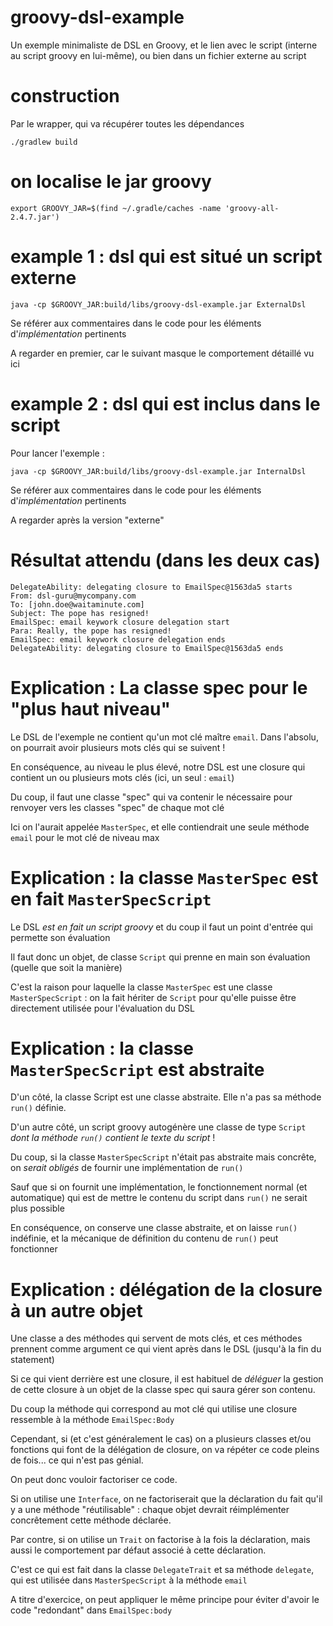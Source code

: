 # groovy-dsl-example

Un exemple minimaliste de DSL en Groovy, et le lien avec le script (interne au script groovy en lui-même), ou bien dans un fichier externe au script

# construction

Par le wrapper, qui va récupérer toutes les dépendances

    ./gradlew build

# on localise le jar groovy

    export GROOVY_JAR=$(find ~/.gradle/caches -name 'groovy-all-2.4.7.jar')

# example 1 : dsl qui est situé un script externe

    java -cp $GROOVY_JAR:build/libs/groovy-dsl-example.jar ExternalDsl

Se référer aux commentaires dans le code pour les éléments d'_implémentation_ pertinents

A regarder en premier, car le suivant masque le comportement détaillé vu ici

# example 2 : dsl qui est inclus dans le script

Pour lancer l'exemple :

    java -cp $GROOVY_JAR:build/libs/groovy-dsl-example.jar InternalDsl

Se référer aux commentaires dans le code pour les éléments d'_implémentation_ pertinents

A regarder après la version "externe"

# Résultat attendu (dans les deux cas)

    DelegateAbility: delegating closure to EmailSpec@1563da5 starts
    From: dsl-guru@mycompany.com
    To: [john.doe@waitaminute.com]
    Subject: The pope has resigned!
    EmailSpec: email keywork closure delegation start
    Para: Really, the pope has resigned!
    EmailSpec: email keywork closure delegation ends
    DelegateAbility: delegating closure to EmailSpec@1563da5 ends

# Explication : La classe spec pour le "plus haut niveau"

Le DSL de l'exemple ne contient qu'un mot clé maître `email`. Dans l'absolu, on pourrait avoir plusieurs mots clés qui se suivent !

En conséquence, au niveau le plus élevé, notre DSL est une closure qui contient un ou plusieurs mots clés (ici, un seul : `email`)

Du coup, il faut une classe "spec" qui va contenir le nécessaire pour renvoyer vers les classes "spec" de chaque mot clé

Ici on l'aurait appelée `MasterSpec`, et elle contiendrait une seule méthode `email` pour le mot clé de niveau max

# Explication : la classe `MasterSpec` est en fait `MasterSpecScript`

Le DSL _est en fait un script groovy_ et du coup il faut un point d'entrée qui permette son évaluation

Il faut donc un objet, de classe `Script` qui prenne en main son évaluation (quelle que soit la manière)

C'est la raison pour laquelle la classe `MasterSpec` est une classe `MasterSpecScript` : on la fait hériter de `Script` pour qu'elle puisse être directement utilisée pour l'évaluation du DSL

# Explication : la classe `MasterSpecScript` est abstraite

D'un côté, la classe Script est une classe abstraite. Elle n'a pas sa méthode `run()` définie.

D'un autre côté, un script groovy autogénère une classe de type `Script` _dont la méthode `run()` contient le texte du script_ !

Du coup, si la classe `MasterSpecScript` n'était pas abstraite mais concrête, on _serait obligés_ de fournir une implémentation de `run()`

Sauf que si on fournit une implémentation, le fonctionnement normal (et automatique) qui est de mettre le contenu du script dans `run()` ne serait plus possible

En conséquence, on conserve une classe abstraite, et on laisse `run()` indéfinie, et la mécanique de définition du contenu de `run()` peut fonctionner

# Explication : délégation de la closure à un autre objet

Une classe a des méthodes qui servent de mots clés, et ces méthodes prennent comme argument ce qui vient après dans le DSL (jusqu'à la fin du statement)

Si ce qui vient derrière est une closure, il est habituel de _déléguer_ la gestion de cette closure à un objet de la classe spec qui saura gérer son contenu.

Du coup la méthode qui correspond au mot clé qui utilise une closure ressemble à la méthode `EmailSpec:Body`

Cependant, si (et c'est généralement le cas) on a plusieurs classes et/ou fonctions qui font de la délégation de closure, on va répéter ce code pleins de fois... ce qui n'est pas génial.

On peut donc vouloir factoriser ce code.

Si on utilise une `Interface`, on ne factoriserait que la déclaration du fait qu'il y a une méthode "réutilisable" : chaque objet devrait réimplémenter concrêtement cette méthode déclarée.

Par contre, si on utilise un `Trait` on factorise à la fois la déclaration, mais aussi le comportement par défaut associé à cette déclaration.

C'est ce qui est fait dans la classe `DelegateTrait` et sa méthode `delegate`, qui est utilisée dans `MasterSpecScript` à la méthode `email`

A titre d'exercice, on peut appliquer le même principe pour éviter d'avoir le code "redondant" dans `EmailSpec:body` 
